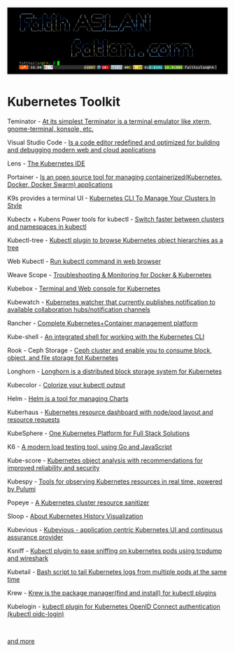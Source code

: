 # ![](bh.png)

# Kubernetes Toolkit


Teminator - [At its simplest Terminator is a terminal emulator like xterm, gnome-terminal, konsole, etc.](https://terminator-gtk3.readthedocs.io/en/latest/) <br>

Visual Studio Code - [Is a code editor redefined and optimized for building and debugging modern web and cloud applications](https://code.visualstudio.com/download) <br>

Lens - [The Kubernetes IDE](https://github.com/lensapp/lens) <br>

Portainer - [Is an open source tool for managing containerized(Kubernetes, Docker, Docker Swarm) applications](https://github.com/portainer/k8s) <br>

K9s provides a terminal UI - [Kubernetes CLI To Manage Your Clusters In Style](https://github.com/derailed/k9s) <br>

Kubectx + Kubens Power tools for kubectl - [Switch faster between clusters and namespaces in kubectl](https://github.com/ahmetb/kubectx) <br>

Kubectl-tree - [Kubectl plugin to browse Kubernetes object hierarchies as a tree](https://github.com/ahmetb/kubectl-tree) <br>

Web Kubectl - [Run kubectl command in web browser](https://github.com/KubeOperator/webkubectl) <br>

Weave Scope - [Troubleshooting & Monitoring for Docker & Kubernetes](https://github.com/weaveworks/scope) <br>

Kubebox - [Terminal and Web console for Kubernetes](https://github.com/astefanutti/kubebox) <br>

Kubewatch - [Kubernetes watcher that currently publishes notification to available collaboration hubs/notification channels](https://github.com/bitnami-labs/kubewatch) <br>

Rancher - [Complete Kubernetes+Container management platform](https://github.com/rancher/rancher) <br>

Kube-shell - [An integrated shell for working with the Kubernetes CLI](https://github.com/cloudnativelabs/kube-shell) <br>

Rook - Ceph Storage - [Ceph cluster and enable you to consume block, object, and file storage fot Kubernetes](https://rook.io/docs/rook/v1.5/ceph-quickstart.html) <br>

Longhorn - [Longhorn is a distributed block storage system for Kubernetes](https://github.com/longhorn/longhorn) <br>

Kubecolor - [Colorize your kubectl output](https://github.com/dty1er/kubecolor) <br>

Helm - [Helm is a tool for managing Charts](https://github.com/helm/helm) <br>

Kuberhaus - [Kubernetes resource dashboard with node/pod layout and resource requests](https://github.com/stevelacy/kuberhaus) <br>

KubeSphere - [One Kubernetes Platform for Full Stack Solutions](https://kubesphere.io/) <br>

K6 - [A modern load testing tool, using Go and JavaScript](https://github.com/k6io/k6) <br>

Kube-score - [Kubernetes object analysis with recommendations for improved reliability and security](https://github.com/zegl/kube-score) <br>

Kubespy - [Tools for observing Kubernetes resources in real time, powered by Pulumi](https://github.com/pulumi/kubespy) <br>

Popeye - [A Kubernetes cluster resource sanitizer](https://github.com/derailed/popeye) <br>

Sloop - [About Kubernetes History Visualization](https://github.com/salesforce/sloop) <br>

Kubevious - [Kubevious - application centric Kubernetes UI and continuous assurance provider](https://github.com/kubevious/kubevious) <br>

Ksniff - [Kubectl plugin to ease sniffing on kubernetes pods using tcpdump and wireshark ](https://github.com/eldadru/ksniff) <br>

Kubetail - [Bash script to tail Kubernetes logs from multiple pods at the same time ](https://github.com/johanhaleby/kubetail) <br>

Krew - [Krew is the package manager(find and install) for kubectl plugins](https://github.com/kubernetes-sigs/krew) <br>

Kubelogin - [kubectl plugin for Kubernetes OpenID Connect authentication (kubectl oidc-login)](https://github.com/int128/kubelogin) <br>

<br>

[and more](https://collabnix.github.io/kubetools/)
